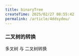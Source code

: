 ```yaml
---
title: binaryTree
createTime: 2025/02/27 08:55:42
permalink: /article/4ddsydeu/
---
```

### 二叉树的转换

多叉树 与 二叉树转换